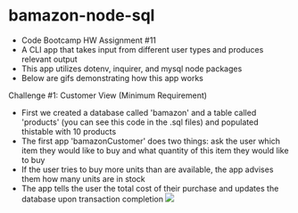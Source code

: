 # bamazon-node-sql
- Code Bootcamp HW Assignment #11
- A CLI app that takes input from different user types and produces relevant output
- This app utilizes dotenv, inquirer, and mysql node packages
- Below are gifs demonstrating how this app works

Challenge #1: Customer View (Minimum Requirement)
- First we created a database called 'bamazon' and a table called 'products' (you can see this code in the .sql files) and populated thistable with 10 products
- The first app 'bamazonCustomer' does two things: ask the user which item they would like to buy and what quantity of this item they would like to buy
- If the user tries to buy more units than are available, the app advises them how many units are in stock
- The app tells the user the total cost of their purchase and updates the database upon transaction completion
![](https://github.com/bretbaker808/bamazon-node-sql/blob/master/gifs/gif-1.gif)

